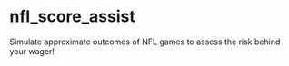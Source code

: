 # nfl_score_assist
Simulate approximate outcomes of NFL games to assess the risk behind your wager!
